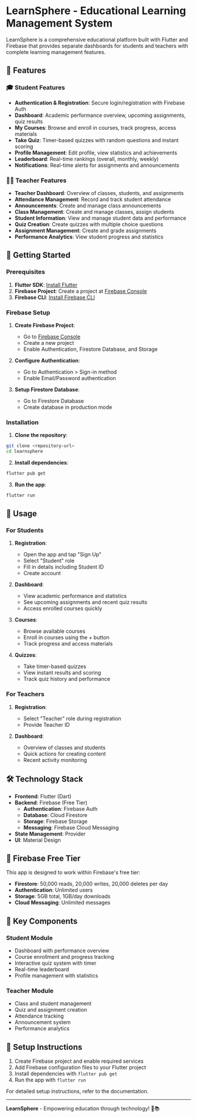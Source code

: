 # LearnSphere - Educational Learning Management System

LearnSphere is a comprehensive educational platform built with Flutter and Firebase that provides separate dashboards for students and teachers with complete learning management features.

## 🌟 Features

### 🎓 Student Features
- **Authentication & Registration**: Secure login/registration with Firebase Auth
- **Dashboard**: Academic performance overview, upcoming assignments, quiz results
- **My Courses**: Browse and enroll in courses, track progress, access materials
- **Take Quiz**: Timer-based quizzes with random questions and instant scoring
- **Profile Management**: Edit profile, view statistics and achievements
- **Leaderboard**: Real-time rankings (overall, monthly, weekly)
- **Notifications**: Real-time alerts for assignments and announcements

### 👨‍🏫 Teacher Features
- **Teacher Dashboard**: Overview of classes, students, and assignments
- **Attendance Management**: Record and track student attendance
- **Announcements**: Create and manage class announcements
- **Class Management**: Create and manage classes, assign students
- **Student Information**: View and manage student data and performance
- **Quiz Creation**: Create quizzes with multiple choice questions
- **Assignment Management**: Create and grade assignments
- **Performance Analytics**: View student progress and statistics

## 🚀 Getting Started

### Prerequisites

1. **Flutter SDK**: [Install Flutter](https://flutter.dev/docs/get-started/install)
2. **Firebase Project**: Create a project at [Firebase Console](https://console.firebase.google.com/)
3. **Firebase CLI**: [Install Firebase CLI](https://firebase.google.com/docs/cli)

### Firebase Setup

1. **Create Firebase Project**:
   - Go to [Firebase Console](https://console.firebase.google.com/)
   - Create a new project
   - Enable Authentication, Firestore Database, and Storage

2. **Configure Authentication**:
   - Go to Authentication > Sign-in method
   - Enable Email/Password authentication

3. **Setup Firestore Database**:
   - Go to Firestore Database
   - Create database in production mode

### Installation

1. **Clone the repository**:
```bash
git clone <repository-url>
cd learnsphere
```

2. **Install dependencies**:
```bash
flutter pub get
```

3. **Run the app**:
```bash
flutter run
```

## 📱 Usage

### For Students

1. **Registration**: 
   - Open the app and tap "Sign Up"
   - Select "Student" role
   - Fill in details including Student ID
   - Create account

2. **Dashboard**:
   - View academic performance and statistics
   - See upcoming assignments and recent quiz results
   - Access enrolled courses quickly

3. **Courses**:
   - Browse available courses
   - Enroll in courses using the + button
   - Track progress and access materials

4. **Quizzes**:
   - Take timer-based quizzes
   - View instant results and scoring
   - Track quiz history and performance

### For Teachers

1. **Registration**:
   - Select "Teacher" role during registration
   - Provide Teacher ID

2. **Dashboard**:
   - Overview of classes and students
   - Quick actions for creating content
   - Recent activity monitoring

## 🛠 Technology Stack

- **Frontend**: Flutter (Dart)
- **Backend**: Firebase (Free Tier)
  - **Authentication**: Firebase Auth
  - **Database**: Cloud Firestore
  - **Storage**: Firebase Storage
  - **Messaging**: Firebase Cloud Messaging
- **State Management**: Provider
- **UI**: Material Design

## 🚦 Firebase Free Tier

This app is designed to work within Firebase's free tier:
- **Firestore**: 50,000 reads, 20,000 writes, 20,000 deletes per day
- **Authentication**: Unlimited users
- **Storage**: 5GB total, 1GB/day downloads
- **Cloud Messaging**: Unlimited messages

## 📝 Key Components

### Student Module
- Dashboard with performance overview
- Course enrollment and progress tracking
- Interactive quiz system with timer
- Real-time leaderboard
- Profile management with statistics

### Teacher Module  
- Class and student management
- Quiz and assignment creation
- Attendance tracking
- Announcement system
- Performance analytics

## 🔧 Setup Instructions

1. Create Firebase project and enable required services
2. Add Firebase configuration files to your Flutter project
3. Install dependencies with `flutter pub get`
4. Run the app with `flutter run`

For detailed setup instructions, refer to the documentation.

---

**LearnSphere** - Empowering education through technology! 🚀📚
